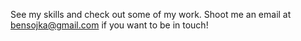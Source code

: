 See my skills and check out some of my work. Shoot me an email at bensojka@gmail.com if you want to be in touch!
